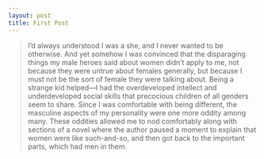 ```yaml
---
layout: post
title: First Post
---
```


> I’d always understood I was a she, and I never wanted to be otherwise. And yet somehow I was convinced that the disparaging things my male heroes said about women didn’t apply to me, not because they were untrue about females generally, but because I must not be the sort of female they were talking about. Being a strange kid helped—I had the overdeveloped intellect and underdeveloped social skills that precocious children of all genders seem to share. Since I was comfortable with being different, the masculine aspects of my personality were one more oddity among many. These oddities allowed me to nod comfortably along with sections of a novel where the author paused a moment to explain that women were like such-and-so, and then got back to the important parts, which had men in them.